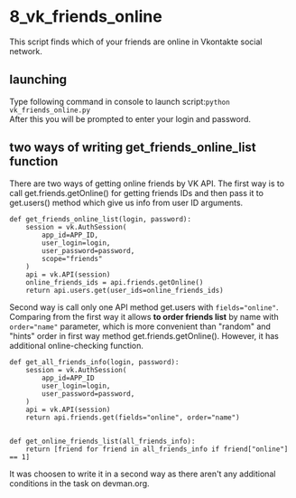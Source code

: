 # 8_vk_friends_online
This script finds which of your friends are online in Vkontakte social network.
## launching
Type following command in console to launch script:`python vk_friends_online.py`  
After this you will be prompted to enter your login and password.
## two ways of writing get_friends_online_list function
There are two ways of getting online friends by VK API. The first way is to call get.friends.getOnline() for getting friends IDs and then pass it to get.users() method which give us info from user ID arguments.    

    def get_friends_online_list(login, password):
        session = vk.AuthSession(
            app_id=APP_ID,
            user_login=login,
            user_password=password,
            scope="friends"
        )
        api = vk.API(session)
        online_friends_ids = api.friends.getOnline()
        return api.users.get(user_ids=online_friends_ids) 

Second way is call only one API method get.users with `fields="online"`. Comparing from the first way it allows **to order friends list** by name with `order="name"` parameter, which is more convenient than  "random" and "hints" order in first way method get.friends.getOnline().  However, it has additional online-checking function.    

    def get_all_friends_info(login, password):
        session = vk.AuthSession(
            app_id=APP_ID
            user_login=login,
            user_password=password,
        )
        api = vk.API(session)
        return api.friends.get(fields="online", order="name")
    
    
    def get_online_friends_list(all_friends_info):
        return [friend for friend in all_friends_info if friend["online"] == 1]
   
It was choosen to write it in a second way as there aren't any additional conditions in the task on devman.org.
